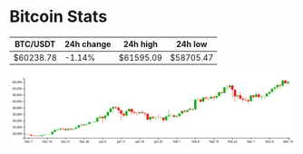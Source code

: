 # Bitcoin Stats

BTC/USDT|24h change|24h high|24h low|
|---|---|---|---|
|$60238.78|-1.14%|$61595.09|$58705.47|

<img src="./chart.svg">

